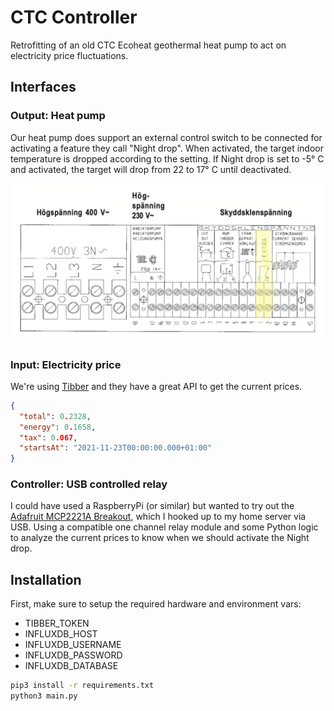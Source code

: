# CTC Controller

Retrofitting of an old CTC Ecoheat geothermal heat pump to act on electricity price fluctuations.

## Interfaces

### Output: Heat pump

Our heat pump does support an external control switch to be connected for activating a feature they call "Night drop". When activated, the target indoor temperature is dropped according to the setting. If Night drop is set to -5° C and activated, the target will drop from 22 to 17° C until deactivated.

![CTC Ecoheat terminal block](/ctc-io.png)

### Input: Electricity price

We're using [Tibber](https://tibber.com/se/invite/fb7a2cc5) and they have a great API to get the current prices.

```json
{
  "total": 0.2328,
  "energy": 0.1658,
  "tax": 0.067,
  "startsAt": "2021-11-23T00:00:00.000+01:00"
}
```

### Controller: USB controlled relay

I could have used a RaspberryPi (or similar) but wanted to try out the [Adafruit MCP2221A Breakout](https://www.adafruit.com/product/4471), which I hooked up to my home server via USB. Using a compatible one channel relay module and some Python logic to analyze the current prices to know when we should activate the Night drop.

## Installation

First, make sure to setup the required hardware and environment vars:

- TIBBER_TOKEN
- INFLUXDB_HOST
- INFLUXDB_USERNAME
- INFLUXDB_PASSWORD
- INFLUXDB_DATABASE

```bash
pip3 install -r requirements.txt
python3 main.py
```
